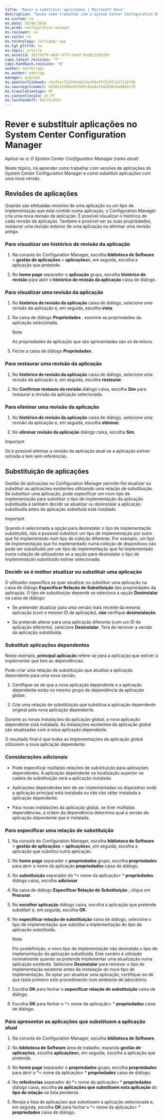 ```yaml
---
title: "Rever e substituir aplicações | Microsoft Docs"
description: "Saiba como trabalhar com o System Center Configuration Manager versões da aplicação e substituir aplicações."
ms.custom: na
ms.date: 10/06/2016
ms.prod: configuration-manager
ms.reviewer: na
ms.suite: na
ms.technology: configmgr-app
ms.tgt_pltfrm: na
ms.topic: article
ms.assetid: 30170d70-489f-47f7-bebf-9ed0115db26b
caps.latest.revision: "7"
caps.handback.revision: "0"
author: mattbriggs
ms.author: mabrigg
manager: angrobe
ms.openlocfilehash: c0a43ac7b529444b33edf8afbf52911127226f88
ms.sourcegitcommit: b438515490e04fb09c82a8af642d38e9a0605178
ms.translationtype: MT
ms.contentlocale: pt-PT
ms.lasthandoff: 09/15/2017
---
```

# <a name="revise-and-supersede-applications-in-system-center-configuration-manager"></a>Rever e substituir aplicações no System Center Configuration Manager

*Aplica-se a: O System Center Configuration Manager (ramo atual)*

Neste tópico, irá aprender como trabalhar com versões de aplicações do System Center Configuration Manager e como substituir aplicações com uma nova versão.  

##  <a name="application-revisions"></a>Revisões de aplicações  
 Quando são efetuadas revisões de uma aplicação ou um tipo de implementação que está contido numa aplicação, o Configuration Manager cria uma nova revisão da aplicação. É possível visualizar o histórico de cada revisão da aplicação. Também é possível ver as suas propriedades, restaurar uma revisão anterior de uma aplicação ou eliminar uma revisão antiga.  

### <a name="to-display-an-application-revision-history"></a>Para visualizar um histórico de revisão da aplicação  

1.  Na consola do Configuration Manager, escolha **biblioteca de Software** > **gestão de aplicações** > **aplicações**e, em seguida, escolha a aplicação que pretende.  

3.  No **home page** separador o **aplicação** grupo, escolha **histórico de revisão** para abrir o **histórico de revisão da aplicação** caixa de diálogo.  

### <a name="to-view-an-application-revision"></a>Para visualizar uma revisão da aplicação  

1.  No **histórico de revisão da aplicação** caixa de diálogo, selecione uma revisão da aplicação e, em seguida, escolha **vista**.  

2.  Na caixa de diálogo **Propriedades** , examine as propriedades da aplicação selecionada.  

    > [!NOTE]  
    >  As propriedades da aplicação que são apresentadas são só de leitura.  

3.  Feche a caixa de diálogo **Propriedades** .  

### <a name="to-restore-an-application-revision"></a>Para restaurar uma revisão da aplicação  

1.  No **histórico de revisão da aplicação** caixa de diálogo, selecione uma revisão da aplicação e, em seguida, escolha **restaurar**.  

2.  No **Confirmar restauro da revisão** diálogo caixa, escolha **Sim** para restaurar a revisão da aplicação selecionada.  

### <a name="to-delete-an-application-revision"></a>Para eliminar uma revisão da aplicação  

1.  No **histórico de revisão da aplicação** caixa de diálogo, selecione uma revisão da aplicação e, em seguida, escolha **eliminar**.  

2.  No **eliminar revisão da aplicação** diálogo caixa, escolha **Sim**.  

> [!IMPORTANT]  
>  Só é possível eliminar a revisão da aplicação atual se a aplicação estiver retirada e tem sem referências.  

##  <a name="application-supersedence"></a>Substituição de aplicações  
 Gestão de aplicações no Configuration Manager permite-lhe atualizar ou substituir as aplicações existentes utilizando uma relação de substituição. Se substituir uma aplicação, pode especificar um novo tipo de implementação para substituir o tipo de implementação da aplicação substituída e também decidir se atualizar ou desinstalar a aplicação substituída antes da aplicação substituta está instalado.  

> [!IMPORTANT]  
>  Quando é selecionada a opção para desinstalar o tipo de implementação substituído, não é possível substituir um tipo de implementação por outro que foi implementado num tipo de coleção diferente.  Por exemplo, um tipo de implementação que foi implementado numa coleção de dispositivos não pode ser substituído por um tipo de implementação que foi implementado numa coleção de utilizadores se a opção para desinstalar o tipo de implementação substituído estiver selecionada.  

### <a name="decide-whether-to-upgrade-or-replace-an-application"></a>Decidir se é melhor atualizar ou substituir uma aplicação  
 O utilizador especifica se quer atualizar ou substituir uma aplicação na caixa de diálogo **Especificar Relação de Substituição** das propriedades da aplicação. O tipo de substituição depende se seleciona a opção **Desinstalar** na caixa de diálogo:  

-   Se pretender atualizar para uma versão mais recente da mesma aplicação (com o mesmo ID de aplicação), **não** verifique **desinstalação**.  

-   Se pretende alterar para uma aplicação diferente (com um ID de aplicação diferente), selecione **Desinstalar**. Terá de remover a versão da aplicação substituída.  

### <a name="supersede-dependent-applications"></a>Substituir aplicações dependentes  
 Neste exemplo, **principal aplicação** refere-se para a aplicação que estiver a implementar que tem as dependências.  

 Pode criar uma relação de substituição que atualize a aplicação dependente para uma nova versão.  

1.  Certifique-se de que a nova aplicação dependente e a aplicação dependente estão no mesmo grupo de dependência da aplicação global.  

2.  Crie uma relação de substituição que substitua a aplicação dependente original pela nova aplicação dependente.  

 Durante as novas instalações da aplicação global, a nova aplicação dependente está instalada. As instalações existentes da aplicação global são atualizadas com a nova aplicação dependente.  

 O resultado final é que todas as implementações da aplicação global utilizarem a nova aplicação dependente.  

### <a name="further-considerations"></a>Considerações adicionais  

-   Pode especificar múltiplas relações de substituição para aplicações dependentes. A aplicação dependente na localização superior na cadeia de substituição será a aplicação instalada.  

-   Aplicações dependentes tem de ser implementadas no dispositivo onde a aplicação principal está instalada ou não irão obter instalada a aplicação dependente.  

-   Para novas instalações da aplicação global, se tiver múltiplas dependências, a ordem da dependência determina qual a versão da aplicação dependente que é instalada.  

### <a name="to-specify-a-supersedence-relationship"></a>Para especificar uma relação de substituição  

1.  Na consola do Configuration Manager, escolha **biblioteca de Software** > **gestão de aplicações** > **aplicações**e, em seguida, escolha a aplicação que substitui outra aplicação.  

3.  No **home page** separador o **propriedades** grupo, escolha **propriedades** para abrir o nome da aplicação **propriedades** caixa de diálogo.  

4.  No **substituição** separador do *< nome da aplicação\> * **propriedades** diálogo caixa, escolha **adicionar**.  

5.  Na caixa de diálogo **Especificar Relação de Substituição** , clique em **Procurar**.  

6.  No **escolher aplicação** diálogo caixa, escolha a aplicação que pretende substituir e, em seguida, escolha **OK**.  

7.  No **especificar relação de substituição** caixa de diálogo, selecione o tipo de implementação que substitui a implementação do tipo da aplicação substituída.  

    > [!NOTE]  
    >  Por predefinição, o novo tipo de implementação não desinstala o tipo de implementação da aplicação substituída. Este cenário é utilizado normalmente quando se pretende implementar uma atualização numa aplicação existente. Selecione **Desinstalar** para remover o tipo de implementação existente antes da instalação do novo tipo de implementação. Se optar por atualizar uma aplicação, certifique-se de que testa primeiro este procedimento num ambiente de laboratório.  

8.  Escolha **OK** para fechar o **especificar relação de substituição** caixa de diálogo.  

9. Escolha **OK** para fechar o *< nome da aplicação\> * **propriedades** caixa de diálogo.  

### <a name="to-display-applications-that-supersede-the-current-application"></a>Para apresentar as aplicações que substituem a aplicação atual  

1.  Na consola do Configuration Manager, escolha **biblioteca de Software**.  

2.  No **biblioteca de Software** área de trabalho, expanda **gestão de aplicações**, escolha **aplicações**e, em seguida, escolha a aplicação que pretende.  

3.  No **home page** separador o **propriedades** grupo, escolha **propriedades** para abrir o *< nome da aplicação\> * **propriedades** caixa de diálogo.  

4.  No **referências** separador do *< nome da aplicação\> * **propriedades** diálogo caixa, escolha **as aplicações que substituem esta aplicação** do **tipo de relação** na lista pendente.  

5.  Reveja a lista de aplicações que substituem a aplicação selecionada e, em seguida, escolha **OK** para fechar o *< nome da aplicação\> * **propriedades** caixa de diálogo.  
